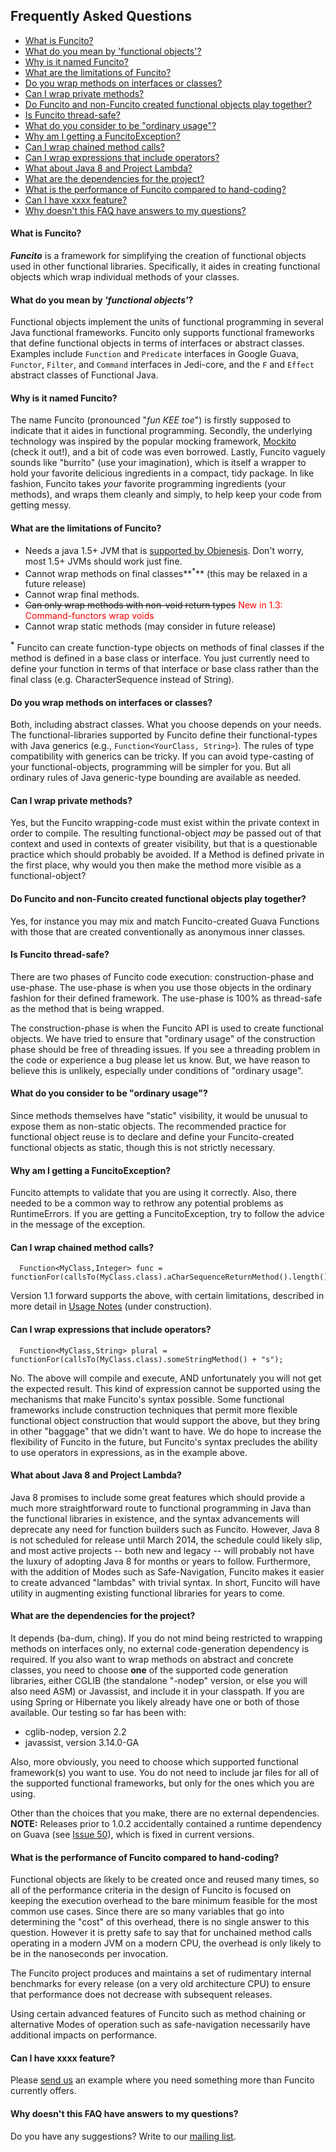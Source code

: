 ## Frequently Asked Questions ##
  * [What is Funcito?](FAQ#What_is_Funcito?.md)
  * [What do you mean by 'functional objects'?](FAQ#What_do_you_mean_by_%27functional_objects%27_?.md)
  * [Why is it named Funcito?](FAQ#Why_is_it_named_Funcito?.md)
  * [What are the limitations of Funcito?](FAQ#What_are_the_limitations_of_Funcito?.md)
  * [Do you wrap methods on interfaces or classes?](FAQ#Do_you_wrap_methods_on_interfaces_or_classes?.md)
  * [Can I wrap private methods?](FAQ#Can_I_wrap_private_methods?.md)
  * [Do Funcito and non-Funcito created functional objects play together?](FAQ#Do_Funcito_and_non-Funcito_created_functional_objects_play_toget.md)
  * [Is Funcito thread-safe?](FAQ#Is_Funcito_thread-safe?.md)
  * [What do you consider to be "ordinary usage"?](FAQ#What_do_you_consider_to_be_%22ordinary_usage%22?.md)
  * [Why am I getting a FuncitoException?](FAQ#Why_am_I_getting_a_?.md)
  * [Can I wrap chained method calls?](FAQ#Can_I_wrap_chained_method_calls?.md)
  * [Can I wrap expressions that include operators?](FAQ#Can_I_wrap_expressions_that_include_operators?.md)
  * [What about Java 8 and Project Lambda?](FAQ#What_about_Java_8_and_Project_Lambda?.md)
  * [What are the dependencies for the project?](FAQ#What_are_the_dependencies_for_the_project?.md)
  * [What is the performance of Funcito compared to hand-coding?](FAQ#What_is_the_performance_of_Funcito_compared_to_hand-coding?.md)
  * [Can I have xxxx feature?](FAQ#Can_I_have_xxxx_feature?.md)
  * [Why doesn't this FAQ have answers to my questions?](FAQ#Why_doesn't_this_FAQ_have_answers_to_my_questions?.md)
#### What is Funcito? ####

**_Funcito_** is a framework for simplifying the creation of functional objects used in other functional libraries. Specifically, it aides in creating functional objects which wrap individual methods of your classes.

#### What do you mean by _'functional objects'_? ####

Functional objects implement the units of functional programming in several Java functional frameworks.  Funcito only supports functional frameworks that define functional objects in terms of interfaces or abstract classes.  Examples include `Function` and `Predicate` interfaces in Google Guava, `Functor`, `Filter`, and `Command` interfaces in Jedi-core, and the `F` and `Effect` abstract classes of Functional Java.

#### Why is it named Funcito? ####

The name Funcito (pronounced "_fun KEE toe_") is firstly supposed to indicate that it aides in functional programming.  Secondly, the underlying technology was inspired by the popular mocking framework, [Mockito](http://mockito.org) (check it out!), and a bit of code was even borrowed.  Lastly, Funcito vaguely sounds like "burrito" (use your imagination), which is itself a wrapper to hold your favorite delicious ingredients in a compact, tidy package.  In like fashion, Funcito takes _your_ favorite programming ingredients (your methods), and wraps them cleanly and simply, to help keep your code from getting messy.

#### What are the limitations of Funcito? ####

  * Needs a java 1.5+ JVM that is [supported by Objenesis](http://code.google.com/p/objenesis/wiki/ListOfCurrentlySupportedVMs). Don't worry, most 1.5+ JVMs should work just fine.
  * Cannot wrap methods on final classes**<sup>*</sup>** (this may be relaxed in a future release)
  * Cannot wrap final methods.
  * ~~Can only wrap methods with non-void return types~~ <font color='red'>New in 1.3: Command-functors wrap voids</font>
  * Cannot wrap static methods (may consider in future release)

**<sup>*</sup>** Funcito can create function-type objects on methods of final classes if the method is defined in a base class or interface.  You just currently need to define your function in terms of that interface or base class rather than the final class (e.g. CharacterSequence instead of String).

#### Do you wrap methods on interfaces or classes? ####

Both, including abstract classes.  What you choose depends on your needs.  The functional-libraries supported by Funcito define their functional-types with Java generics (e.g., `Function<YourClass, String>`).  The rules of type compatibility with generics can be tricky.  If you can avoid type-casting of your functional-objects, programming will be simpler for you.  But all ordinary rules of Java generic-type bounding are available as needed.

#### Can I wrap private methods? ####

Yes, but the Funcito wrapping-code must exist within the private context in order to compile.  The resulting functional-object _may_ be passed out of that context and used in contexts of greater visibility, but that is a questionable practice which should probably be avoided.  If a Method is defined private in the first place, why would you then  make the method more visible as a functional-object?

#### Do Funcito and non-Funcito created functional objects play together? ####

Yes, for instance you may mix and match Funcito-created Guava Functions with those that are created conventionally as anonymous inner classes.

#### Is Funcito thread-safe? ####

There are two phases of Funcito code execution: construction-phase and use-phase.  The use-phase is when you use those objects in the ordinary fashion for their defined framework.  The use-phase is 100% as thread-safe as the method that is being wrapped.

The construction-phase is when the Funcito API is used to create functional objects.  We have tried to ensure that "ordinary usage" of the construction phase should be free of threading issues.  If you see a threading problem in the code or experience a bug please let us know.  But, we have reason to believe this is unlikely, especially under conditions of "ordinary usage".

#### What do you consider to be "ordinary usage"? ####

Since methods themselves have "static" visibility, it would be unusual to expose them as non-static objects.  The recommended practice for functional object reuse is to declare and define your Funcito-created functional objects as static, though this is not strictly necessary.

#### Why am I getting a FuncitoException? ####

Funcito attempts to validate that you are using it correctly.  Also, there needed to be a common way to rethrow any potential problems as RuntimeErrors.  If you are getting a FuncitoException, try to follow the advice in the message of the exception.

#### Can I wrap chained method calls? ####

```
  Function<MyClass,Integer> func = functionFor(callsTo(MyClass.class).aCharSequenceReturnMethod().length());
```

Version 1.1 forward supports the above, with certain limitations, described in more detail in [Usage Notes](UsageNotes.md) (under construction).

#### Can I wrap expressions that include operators? ####

```
  Function<MyClass,String> plural = functionFor(callsTo(MyClass.class).someStringMethod() + "s");
```

No.  The above will compile and execute, AND unfortunately you will not get the expected result.  This kind of expression cannot be supported using the mechanisms that make Funcito's syntax possible.  Some functional frameworks include construction techniques that permit more flexible functional object construction that would support the above, but they bring in other "baggage" that we didn't want to have.  We do hope to increase the flexibility of Funcito in the future, but Funcito's syntax precludes the ability to use operators in expressions, as in the example above.

#### What about Java 8 and Project Lambda? ####

Java 8 promises to include some great features which should provide a much more straightforward route to functional programming in Java than the functional libraries in existence, and the syntax advancements will deprecate any need for function builders such as Funcito.  However, Java 8 is not scheduled for release until March 2014, the schedule could likely slip, and most active projects -- both new and legacy -- will probably not have the luxury of adopting Java 8 for months or years to follow.  Furthermore, with the addition of Modes such as Safe-Navigation, Funcito makes it easier to create advanced "lambdas" with trivial syntax.  In short, Funcito will have utility in augmenting existing functional libraries for years to come.

#### What are the dependencies for the project? ####

It depends (ba-dum, ching).  If you do not mind being restricted to wrapping methods on interfaces only, no external code-generation dependency is required.  If you also want to wrap methods on abstract and concrete classes, you need to choose **one** of the supported code generation libraries, either CGLIB (the standalone "-nodep" version, or else you will also need ASM) or Javassist, and include it in your classpath.  If you are using Spring or Hibernate you likely already have one or both of those available.  Our testing so far has been with:
  * cglib-nodep, version 2.2
  * javassist, version 3.14.0-GA

Also, more obviously, you need to choose which supported functional framework(s) you want to use.  You do not need to include jar files for all of the supported functional frameworks, but only for the ones which you are using.

Other than the choices that you make, there are no external dependencies. **NOTE:** Releases prior to 1.0.2 accidentally contained a runtime dependency on Guava (see [Issue 50](https://code.google.com/p/funcito/issues/detail?id=50)), which is fixed in current versions.

#### What is the performance of Funcito compared to hand-coding? ####

Functional objects are likely to be created once and reused many times, so all of the performance criteria in the design of Funcito is focused on keeping the execution overhead to the bare minimum feasible for the most common use cases.  Since there are so many variables that go into determining the "cost" of this overhead, there is no single answer to this question.  However it is pretty safe to say that for unchained method calls operating in a modern JVM on a modern CPU, the overhead is only likely to be in the nanoseconds per invocation.

The Funcito project produces and maintains a set of rudimentary internal benchmarks for every release (on a very old architecture CPU) to ensure that performance does not decrease with subsequent releases.

Using certain advanced features of Funcito such as method chaining or alternative Modes of operation such as safe-navigation necessarily have additional impacts on performance.

#### Can I have xxxx feature? ####
Please [send us](http://groups.google.com/group/funcito) an example where you need something more than Funcito currently offers.

#### Why doesn't this FAQ have answers to my questions? ####

Do you have any suggestions? Write to our [mailing list](http://groups.google.com/group/funcito).